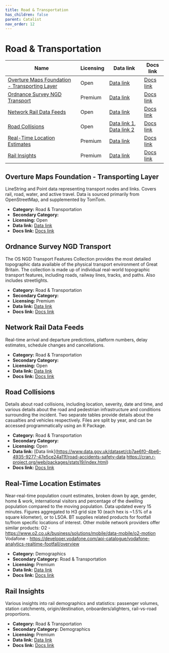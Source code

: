 ```yaml
---
title: Road & Transportation
has_children: false
parent: Catalist
nav_order: 12
---
```


# Road & Transportation

| Name                                                                                            | Licensing | Data link                                                                                                                                                                                 | Docs link                                                                             |
| ----------------------------------------------------------------------------------------------- | --------- | ----------------------------------------------------------------------------------------------------------------------------------------------------------------------------------------- | ------------------------------------------------------------------------------------- |
| [Overture Maps Foundation - Transporting Layer](#overture-maps-foundation---transporting-layer) | Open      | [Data link](https://docs.overturemaps.org/getting-data/)                                                                                                                                  | [Docs link](https://docs.overturemaps.org/guides/transportation/)                     |
| [Ordnance Survey NGD Transport](#ordnance-survey-ngd-transport)                                 | Premium   | [Data link](https://osdatahub.os.uk/)                                                                                                                                                     | [Docs link](https://docs.os.uk/osngd/data-structure/transport)                        |
| [Network Rail Data Feeds](#network-rail-data-feeds)                                             | Open      | [Data link](https://www.rspaccreditation.org/publicDocumentation.php#RSPS5xxx)                                                                                                            | [Docs link](https://publicdatafeeds.networkrail.co.uk/ntrod/account/profile)          |
| [Road Collisions](#road-collisions)                                                             | Open      | [Data link 1](https://www.data.gov.uk/dataset/cb7ae6f0-4be6-4935-9277-47e5ce24a11f/road-accidents-safety-data), [Data link 2](https://cran.r-project.org/web/packages/stats19/index.html) | [Docs link](https://www.gov.uk/guidance/road-accident-and-safety-statistics-guidance) |
| [Real-Time Location Estimates](#real-time-location-estimates)                                   | Premium   | [Data link](https://activeintelligence.bt.com/get-in-touch)                                                                                                                               | [Docs link](https://developer.bt.com/products/real-time-location-insights)            |
| [Rail Insights](#rail-insights)                                                                 | Premium   | [Data link](https://activeintelligence.bt.com/get-in-touch)                                                                                                                               | [Docs link](https://developer.bt.com/products/rail-network-api)                       |

## Overture Maps Foundation - Transporting Layer

LineString and Point data representing transport nodes and links. Covers rail, road, water, and active travel. Data is sourced primarily from OpenStreetMap, and supplemented by TomTom.

- **Category:** Road & Transportation
- **Secondary Category:** 
- **Licensing:** Open
- **Data link:** [Data link](https://docs.overturemaps.org/getting-data/)
- **Docs link:** [Docs link](https://docs.overturemaps.org/guides/transportation/)



## Ordnance Survey NGD Transport

The OS NGD Transport Features Collection provides the most detailed topographic data available of the physical transport environment of Great Britain. The collection is made up of individual real-world topographic transport features, including roads, railway lines, tracks, and paths. Also includes streetlights.

- **Category:** Road & Transportation
- **Secondary Category:** 
- **Licensing:** Premium
- **Data link:** [Data link](https://osdatahub.os.uk/)
- **Docs link:** [Docs link](https://docs.os.uk/osngd/data-structure/transport)



## Network Rail Data Feeds

Real-time arrival and departure predictions, platform numbers, delay estimates, schedule changes and cancellations.

- **Category:** Road & Transportation
- **Secondary Category:** 
- **Licensing:** Open
- **Data link:** [Data link](https://www.rspaccreditation.org/publicDocumentation.php#RSPS5xxx)
- **Docs link:** [Docs link](https://publicdatafeeds.networkrail.co.uk/ntrod/account/profile)



## Road Collisions

Details about road collisions, including location, severity, date and time, and various details about the road and pedestrian infrastructure and conditions surrounding the incident. Two separate tables provide details about the casualties and vehicles respectively. Files are split by year, and can be accessed programmatically using an R Package. 

- **Category:** Road & Transportation
- **Secondary Category:** 
- **Licensing:** Open
- **Data link:** [Data link](https://www.data.gov.uk/dataset/cb7ae6f0-4be6-4935-9277-47e5ce24a11f/road-accidents-safety-data
https://cran.r-project.org/web/packages/stats19/index.html)
- **Docs link:** [Docs link](https://www.gov.uk/guidance/road-accident-and-safety-statistics-guidance)



## Real-Time Location Estimates

Near-real-time population count estimates, broken down by age, gender, home & work, international visitors and percentage of the dwelling population compared to the moving population. Data updated every 15 minutes. Figures aggregated to H3 grid size 10 (each hex is ~1.5% of a square kilometer), or to LSOA. BT supplies related products for footfall to/from specific locations of interest. Other mobile network providers offer similar products:
O2 - https://www.o2.co.uk/business/solutions/mobile/data-mobile/o2-motion
Vodafone - https://developer.vodafone.com/api-catalogue/vodafone-analytics-realtime-footfall/overview

- **Category:** Demographics
- **Secondary Category:** Road & Transportation
- **Licensing:** Premium
- **Data link:** [Data link](https://activeintelligence.bt.com/get-in-touch)
- **Docs link:** [Docs link](https://developer.bt.com/products/real-time-location-insights)



## Rail Insights

Various insights into rail demographics and statistics: passenger volumes, station catchments, origin/destination, onboarders/alighters, rail-vs-road proportions.

- **Category:** Road & Transportation
- **Secondary Category:** Demographics
- **Licensing:** Premium
- **Data link:** [Data link](https://activeintelligence.bt.com/get-in-touch)
- **Docs link:** [Docs link](https://developer.bt.com/products/rail-network-api)
